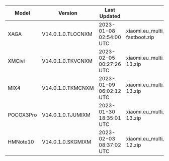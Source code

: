 | Model | Version | Last Updated | File Name | Size | Download Link |
| ---- | ---- | ---- | ---- | ---- | ---- |
| XAGA | V14.0.1.0.TLOCNXM | 2023-01-08 02:54:00 UTC | xiaomi.eu_multi_XAGA_V14.0.1.0.TLOCNXM_v14-13-fastboot.zip | 4.8 GB | [SourceForge](https://sourceforge.net/projects/xiaomi-eu-multilang-miui-roms/files/xiaomi.eu/MIUI-STABLE-RELEASES/MIUIv14/xiaomi.eu_multi_XAGA_V14.0.1.0.TLOCNXM_v14-13-fastboot.zip/download) |
| XMCivi | V14.0.1.0.TKVCNXM | 2023-02-05 00:27:26 UTC | xiaomi.eu_multi_XMCivi_V14.0.1.0.TKVCNXM_v14-13.zip | 4.9 GB | [SourceForge](https://sourceforge.net/projects/xiaomi-eu-multilang-miui-roms/files/xiaomi.eu/MIUI-STABLE-RELEASES/MIUIv14/xiaomi.eu_multi_XMCivi_V14.0.1.0.TKVCNXM_v14-13.zip/download) |
| MIX4 | V14.0.1.0.TKMCNXM | 2023-01-09 06:02:12 UTC | xiaomi.eu_multi_MIX4_V14.0.1.0.TKMCNXM_v14-13.zip | 4.8 GB | [SourceForge](https://sourceforge.net/projects/xiaomi-eu-multilang-miui-roms/files/xiaomi.eu/MIUI-STABLE-RELEASES/MIUIv14/xiaomi.eu_multi_MIX4_V14.0.1.0.TKMCNXM_v14-13.zip/download) |
| POCOX3Pro | V14.0.1.0.TJUMIXM | 2023-01-30 18:35:01 UTC | xiaomi.eu_multi_POCOX3Pro_V14.0.1.0.TJUMIXM_v14-13.zip | 4.0 GB | [SourceForge](https://sourceforge.net/projects/xiaomi-eu-multilang-miui-roms/files/xiaomi.eu/MIUI-STABLE-RELEASES/MIUIv14/xiaomi.eu_multi_POCOX3Pro_V14.0.1.0.TJUMIXM_v14-13.zip/download) |
| HMNote10 | V14.0.1.0.SKGMIXM | 2023-02-03 08:37:02 UTC | xiaomi.eu_multi_HMNote10_V14.0.1.0.SKGMIXM_v14-12.zip | 3.7 GB | [SourceForge](https://sourceforge.net/projects/xiaomi-eu-multilang-miui-roms/files/xiaomi.eu/MIUI-STABLE-RELEASES/MIUIv14/xiaomi.eu_multi_HMNote10_V14.0.1.0.SKGMIXM_v14-12.zip/download) |
